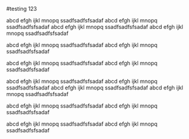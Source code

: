 #testing 123

abcd efgh ijkl mnopq ssadfsadfsfsadaf
abcd efgh ijkl mnopq ssadfsadfsfsadaf
abcd efgh ijkl mnopq ssadfsadfsfsadaf
abcd efgh ijkl mnopq ssadfsadfsfsadaf

abcd efgh ijkl mnopq ssadfsadfsfsadaf
abcd efgh ijkl mnopq ssadfsadfsfsadaf

abcd efgh ijkl mnopq ssadfsadfsfsadaf
abcd efgh ijkl mnopq ssadfsadfsfsadaf

abcd efgh ijkl mnopq ssadfsadfsfsadaf
abcd efgh ijkl mnopq ssadfsadfsfsadaf
abcd efgh ijkl mnopq ssadfsadfsfsadaf
abcd efgh ijkl mnopq ssadfsadfsfsadaf

abcd efgh ijkl mnopq ssadfsadfsfsadaf
abcd efgh ijkl mnopq ssadfsadfsfsadaf

abcd efgh ijkl mnopq ssadfsadfsfsadaf
abcd efgh ijkl mnopq ssadfsadfsfsadaf
